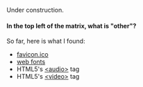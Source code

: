 Under construction.

#### In the top left of the matrix, what is "other"?
So far, here is what I found:
- [favicon.ico](http://en.wikipedia.org/wiki/Favicon)
- [web fonts](http://en.wikipedia.org/wiki/Web_fonts)
- HTML5's [&lt;audio&gt;](http://en.wikipedia.org/wiki/HTML5_Audio) tag
- HTML5's [&lt;video&gt;](http://en.wikipedia.org/wiki/HTML5_Video) tag